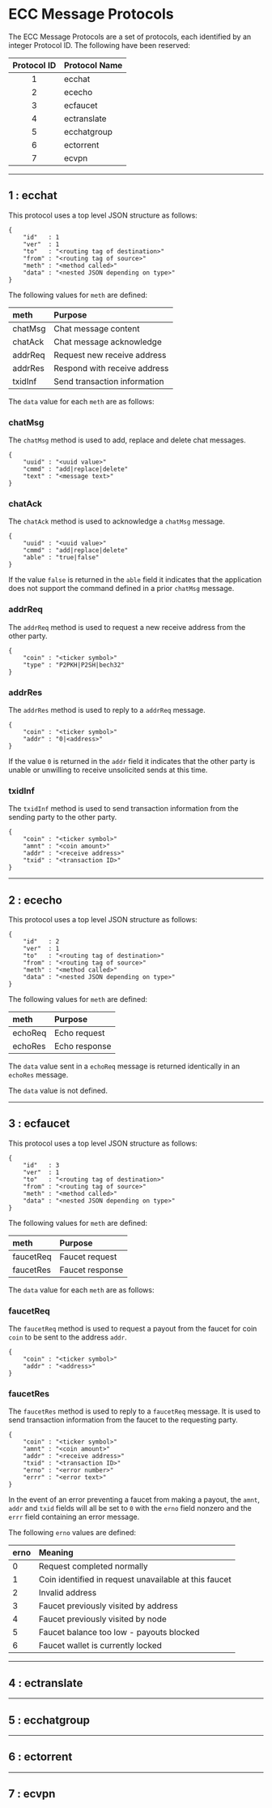 # ECC Message Protocols

The ECC Message Protocols are a set of protocols, each identified by an integer Protocol ID. The following have been reserved:

| Protocol ID | Protocol Name |
|:-:|:--|
|1|ecchat|
|2|ececho|
|3|ecfaucet|
|4|ectranslate|
|5|ecchatgroup|
|6|ectorrent|
|7|ecvpn|

----------

## 1 : ecchat

This protocol uses a top level JSON structure as follows:

   	{
		"id"   : 1
		"ver"  : 1
		"to"   : "<routing tag of destination>"
		"from" : "<routing tag of source>"
		"meth" : "<method called>"
		"data" : "<nested JSON depending on type>"
	}

The following values for `meth` are defined:

|meth|Purpose|
|:--|:--|
|chatMsg|Chat message content|
|chatAck|Chat message acknowledge|
|addrReq|Request new receive address|
|addrRes|Respond with receive address|
|txidInf|Send transaction information|

The `data` value for each `meth` are as follows:

### chatMsg

The `chatMsg` method is used to add, replace and delete chat messages.

	{
		"uuid" : "<uuid value>"
		"cmmd" : "add|replace|delete"
		"text" : "<message text>"
	}

### chatAck

The `chatAck` method is used to acknowledge a `chatMsg` message.

	{
		"uuid" : "<uuid value>"
		"cmmd" : "add|replace|delete"
		"able" : "true|false"
	}

If the value `false` is returned in the `able` field it indicates that the application does not support the command defined in a prior `chatMsg` message.

### addrReq

The `addrReq` method is used to request a new receive address from the other party.

	{
		"coin" : "<ticker symbol>"
		"type" : "P2PKH|P2SH|bech32"
	}

### addrRes

The `addrRes` method is used to reply to a `addrReq` message.

	{
		"coin" : "<ticker symbol>"
		"addr" : "0|<address>"
	}

If the value `0` is returned in the `addr` field it indicates that the other party is unable or unwilling to receive unsolicited sends at this time.

### txidInf

The `txidInf` method is used to send transaction information from the sending party to the other party.

	{
		"coin" : "<ticker symbol>"
		"amnt" : "<coin amount>"
		"addr" : "<receive address>"
		"txid" : "<transaction ID>"
	}

----------

## 2 : ececho

This protocol uses a top level JSON structure as follows:

   	{
		"id"   : 2
		"ver"  : 1
		"to"   : "<routing tag of destination>"
		"from" : "<routing tag of source>"
		"meth" : "<method called>"
		"data" : "<nested JSON depending on type>"
	}

The following values for `meth` are defined:

|meth|Purpose|
|:--|:--|
|echoReq|Echo request|
|echoRes|Echo response|

The `data` value sent in a `echoReq` message is returned identically in an `echoRes` message.

The `data` value is not defined.

----------

## 3 : ecfaucet

This protocol uses a top level JSON structure as follows:

   	{
		"id"   : 3
		"ver"  : 1
		"to"   : "<routing tag of destination>"
		"from" : "<routing tag of source>"
		"meth" : "<method called>"
		"data" : "<nested JSON depending on type>"
	}

The following values for `meth` are defined:

|meth|Purpose|
|:--|:--|
|faucetReq|Faucet request|
|faucetRes|Faucet response|

The `data` value for each `meth` are as follows:

### faucetReq

The `faucetReq` method is used to request a payout from the faucet for coin `coin` to be sent to the address `addr`.

	{
		"coin" : "<ticker symbol>"
		"addr" : "<address>"
	}

### faucetRes

The `faucetRes` method is used to reply to a `faucetReq` message. It is used to send transaction information from the faucet to the requesting party.


	{
		"coin" : "<ticker symbol>"
		"amnt" : "<coin amount>"
		"addr" : "<receive address>"
		"txid" : "<transaction ID>"
		"erno" : "<error number>"
		"errr" : "<error text>"
	}

In the event of an error preventing a faucet from making a payout, the `amnt`, `addr` and `txid` fields will all be set to `0` with the `erno` field nonzero and the `errr` field containing an error message.

The following `erno` values are defined:

|erno|Meaning|
|:--|:--|
|0|Request completed normally|
|1|Coin identified in request unavailable at this faucet|
|2|Invalid address|
|3|Faucet previously visited by address <address>|
|4|Faucet previously visited by node <tag>|
|5|Faucet balance too low - payouts blocked|
|6|Faucet wallet is currently locked|

----------

## 4 : ectranslate

----------

## 5 : ecchatgroup

----------

## 6 : ectorrent

----------

## 7 : ecvpn

